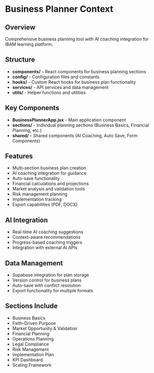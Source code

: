 # Business Planner Context

## Overview
Comprehensive business planning tool with AI coaching integration for IBAM learning platform.

## Structure
- **components/** - React components for business planning sections
- **config/** - Configuration files and constants
- **hooks/** - Custom React hooks for business plan functionality
- **services/** - API services and data management
- **utils/** - Helper functions and utilities

## Key Components
- **BusinessPlannerApp.jsx** - Main application component
- **sections/** - Individual planning sections (Business Basics, Financial Planning, etc.)
- **shared/** - Shared components (AI Coaching, Auto Save, Form Components)

## Features
- Multi-section business plan creation
- AI coaching integration for guidance
- Auto-save functionality
- Financial calculations and projections
- Market analysis and validation tools
- Risk management planning
- Implementation tracking
- Export capabilities (PDF, DOCX)

## AI Integration
- Real-time AI coaching suggestions
- Context-aware recommendations
- Progress-based coaching triggers
- Integration with external AI APIs

## Data Management
- Supabase integration for plan storage
- Version control for business plans
- Auto-save with conflict resolution
- Export functionality for multiple formats

## Sections Include
- Business Basics
- Faith-Driven Purpose
- Market Opportunity & Validation
- Financial Planning
- Operations Planning
- Legal Compliance
- Risk Management
- Implementation Plan
- KPI Dashboard
- Scaling Framework